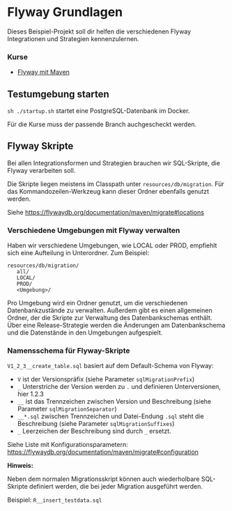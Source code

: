 # Flyway Grundlagen

Dieses Beispiel-Projekt soll dir helfen die verschiedenen Flyway Integrationen und Strategien kennenzulernen.

### Kurse

- [Flyway mit Maven](./flyway-maven/README.md)

## Testumgebung starten

`sh ./startup.sh` startet eine PostgreSQL-Datenbank im Docker.

Für die Kurse muss der passende Branch auchgescheckt werden.

## Flyway Skripte

Bei allen Integrationsformen und Strategien brauchen wir SQL-Skripte, 
die Flyway verarbeiten soll.

Die Skripte liegen meistens im Classpath unter `resources/db/migration`. 
Für das Kommandozeilen-Werkzeug kann dieser Ordner ebenfalls genutzt werden.

Siehe https://flywaydb.org/documentation/maven/migrate#locations

### Verschiedene Umgebungen mit Flyway verwalten

Haben wir verschiedene Umgebungen, wie LOCAL oder PROD, 
empfiehlt sich eine Aufteilung in Unterordner. Zum Beispiel:

```
resources/db/migration/
   all/
   LOCAL/
   PROD/
   <Umgebung>/
```

Pro Umgebung wird ein Ordner genutzt, um die verschiedenen Datenbankzustände zu verwalten. 
Außerdem gibt es einen allgemeinen Ordner, 
der die Skripte zur Verwaltung des Datenbankschemas enthält.
Über eine Release-Strategie werden die Änderungen am Datenbankschema und 
die Datenstände in den Umgebungen aufgespielt.

### Namensschema für Flyway-Skripte

`V1_2_3__create_table.sql` basiert auf dem Default-Schema von Flyway:

- `V` ist der Versionspräfix (siehe Parameter `sqlMigrationPrefix`)
- `_` Unterstriche der Version werden zu `.` und definieren Unterversionen, hier 1.2.3
- `__` ist das Trennzeichen zwischen Version und Beschreibung (siehe Parameter `sqlMigrationSeparator`)
- `__*.sql` zwischen Trennzeichen und Datei-Endung `.sql` steht die Beschreibung (siehe Parameter `sqlMigrationSuffixes`)
- `_` Leerzeichen der Beschreibung sind durch `_` ersetzt.

Siehe Liste mit Konfigurationsparametern: https://flywaydb.org/documentation/maven/migrate#configuration

**Hinweis:** 

Neben dem normalen Migrationsskript können auch wiederholbare SQL-Skripte definiert werden, 
die bei jeder Migration ausgeführt werden.

Beispiel: `R__insert_testdata.sql`

